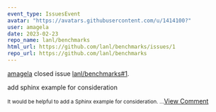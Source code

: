 ```yaml
---
event_type: IssuesEvent
avatar: "https://avatars.githubusercontent.com/u/1414100?"
user: amagela
date: 2023-02-23
repo_name: lanl/benchmarks
html_url: https://github.com/lanl/benchmarks/issues/1
repo_url: https://github.com/lanl/benchmarks
---
```


<a href='https://github.com/amagela' target='_blank'>amagela</a> closed issue <a href='https://github.com/lanl/benchmarks/issues/1' target='_blank'>lanl/benchmarks#1</a>.

<p>add sphinx example for consideration</p><small>It would be helpful to add a Sphinx example for consideration. ...</small><a href='https://github.com/lanl/benchmarks/issues/1' target='_blank'>View Comment</a>